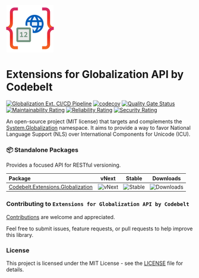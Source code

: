 ![Extensions for Globalization API by Codebelt](.nuget/icon.png)

# Extensions for Globalization API by Codebelt

[![Globalization Ext. CI/CD Pipeline](https://github.com/codebeltnet/globalization/actions/workflows/pipelines.yml/badge.svg)](https://github.com/codebeltnet/globalization/actions/workflows/pipelines.yml) [![codecov](https://codecov.io/gh/codebeltnet/globalization/graph/badge.svg?token=BN2UhFM3bb)](https://codecov.io/gh/codebeltnet/globalization) [![Quality Gate Status](https://sonarcloud.io/api/project_badges/measure?project=globalization&metric=alert_status)](https://sonarcloud.io/dashboard?id=globalization) [![Maintainability Rating](https://sonarcloud.io/api/project_badges/measure?project=globalization&metric=sqale_rating)](https://sonarcloud.io/dashboard?id=globalization) [![Reliability Rating](https://sonarcloud.io/api/project_badges/measure?project=globalization&metric=reliability_rating)](https://sonarcloud.io/dashboard?id=globalization) [![Security Rating](https://sonarcloud.io/api/project_badges/measure?project=globalization&metric=security_rating)](https://sonarcloud.io/dashboard?id=globalization)

An open-source project (MIT license) that targets and complements the [System.Globalization](https://github.com/dotnet/runtime/tree/main/src/libraries/System.Private.CoreLib/src/System/Globalization) namespace. It aims to provide a way to favor National Language Support (NLS) over International Components for Unicode (ICU).

### 📦 Standalone Packages

Provides a focused API for RESTful versioning.

|Package|vNext|Stable|Downloads|
|:--|:-:|:-:|:-:|
| [Codebelt.Extensions.Globalization](https://www.nuget.org/packages/Codebelt.Extensions.Globalization/) | ![vNext](https://img.shields.io/nuget/vpre/Codebelt.Extensions.Globalization?logo=nuget) | ![Stable](https://img.shields.io/nuget/v/Codebelt.Extensions.Globalization?logo=nuget) | ![Downloads](https://img.shields.io/nuget/dt/Codebelt.Extensions.Globalization?color=blueviolet&logo=nuget) |

### Contributing to `Extensions for Globalization API by Codebelt`
[Contributions](.github/CONTRIBUTING.md) are welcome and appreciated.

Feel free to submit issues, feature requests, or pull requests to help improve this library.

### License
This project is licensed under the MIT License - see the [LICENSE](LICENSE.md) file for details.
